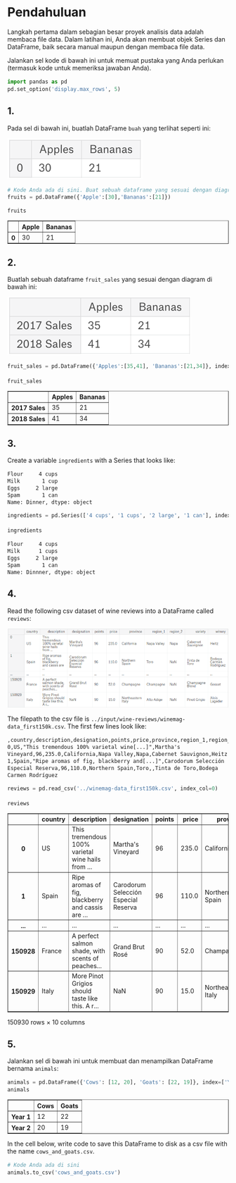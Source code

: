 # Pendahuluan
Langkah pertama dalam sebagian besar proyek analisis data adalah membaca file data. Dalam latihan ini, Anda akan membuat objek Series dan DataFrame, baik secara manual maupun dengan membaca file data.

Jalankan sel kode di bawah ini untuk memuat pustaka yang Anda perlukan (termasuk kode untuk memeriksa jawaban Anda).


```python
import pandas as pd
pd.set_option('display.max_rows', 5)
```

## 1.

Pada sel di bawah ini, buatlah DataFrame `buah` yang terlihat seperti ini:

![](Ax3pp2A.png)


```python
# Kode Anda ada di sini. Buat sebuah dataframe yang sesuai dengan diagram di atas dan tetapkan ke variabel buah.
fruits = pd.DataFrame({'Apple':[30],'Bananas':[21]})
```


```python
fruits
```




<div>
<table border="1" class="dataframe">
  <thead>
    <tr style="text-align: right;">
      <th></th>
      <th>Apple</th>
      <th>Bananas</th>
    </tr>
  </thead>
  <tbody>
    <tr>
      <th>0</th>
      <td>30</td>
      <td>21</td>
    </tr>
  </tbody>
</table>
</div>



## 2.

Buatlah sebuah dataframe `fruit_sales` yang sesuai dengan diagram di bawah ini:

![](CHPn7ZF.png)


```python
fruit_sales = pd.DataFrame({'Apples':[35,41], 'Bananas':[21,34]}, index=['2017 Sales', '2018 Sales'])

fruit_sales
```




<div>
<table border="1" class="dataframe">
  <thead>
    <tr style="text-align: right;">
      <th></th>
      <th>Apples</th>
      <th>Bananas</th>
    </tr>
  </thead>
  <tbody>
    <tr>
      <th>2017 Sales</th>
      <td>35</td>
      <td>21</td>
    </tr>
    <tr>
      <th>2018 Sales</th>
      <td>41</td>
      <td>34</td>
    </tr>
  </tbody>
</table>
</div>



## 3.

Create a variable `ingredients` with a Series that looks like:

```
Flour     4 cups
Milk       1 cup
Eggs     2 large
Spam       1 can
Name: Dinner, dtype: object
```


```python
ingredients = pd.Series(['4 cups', '1 cups', '2 large', '1 can'], index=['Flour', 'Milk', 'Eggs', 'Spam'], name='Dinnner')

ingredients
```




    Flour     4 cups
    Milk      1 cups
    Eggs     2 large
    Spam       1 can
    Name: Dinnner, dtype: object



## 4.

Read the following csv dataset of wine reviews into a DataFrame called `reviews`:

![](74RCZtU.png)

The filepath to the csv file is `../input/wine-reviews/winemag-data_first150k.csv`. The first few lines look like:

```
,country,description,designation,points,price,province,region_1,region_2,variety,winery
0,US,"This tremendous 100% varietal wine[...]",Martha's Vineyard,96,235.0,California,Napa Valley,Napa,Cabernet Sauvignon,Heitz
1,Spain,"Ripe aromas of fig, blackberry and[...]",Carodorum Selección Especial Reserva,96,110.0,Northern Spain,Toro,,Tinta de Toro,Bodega Carmen Rodríguez
```


```python
reviews = pd.read_csv('../winemag-data_first150k.csv', index_col=0)

reviews
```




<div>
<table border="1" class="dataframe">
  <thead>
    <tr style="text-align: right;">
      <th></th>
      <th>country</th>
      <th>description</th>
      <th>designation</th>
      <th>points</th>
      <th>price</th>
      <th>province</th>
      <th>region_1</th>
      <th>region_2</th>
      <th>variety</th>
      <th>winery</th>
    </tr>
  </thead>
  <tbody>
    <tr>
      <th>0</th>
      <td>US</td>
      <td>This tremendous 100% varietal wine hails from ...</td>
      <td>Martha's Vineyard</td>
      <td>96</td>
      <td>235.0</td>
      <td>California</td>
      <td>Napa Valley</td>
      <td>Napa</td>
      <td>Cabernet Sauvignon</td>
      <td>Heitz</td>
    </tr>
    <tr>
      <th>1</th>
      <td>Spain</td>
      <td>Ripe aromas of fig, blackberry and cassis are ...</td>
      <td>Carodorum Selección Especial Reserva</td>
      <td>96</td>
      <td>110.0</td>
      <td>Northern Spain</td>
      <td>Toro</td>
      <td>NaN</td>
      <td>Tinta de Toro</td>
      <td>Bodega Carmen Rodríguez</td>
    </tr>
    <tr>
      <th>...</th>
      <td>...</td>
      <td>...</td>
      <td>...</td>
      <td>...</td>
      <td>...</td>
      <td>...</td>
      <td>...</td>
      <td>...</td>
      <td>...</td>
      <td>...</td>
    </tr>
    <tr>
      <th>150928</th>
      <td>France</td>
      <td>A perfect salmon shade, with scents of peaches...</td>
      <td>Grand Brut Rosé</td>
      <td>90</td>
      <td>52.0</td>
      <td>Champagne</td>
      <td>Champagne</td>
      <td>NaN</td>
      <td>Champagne Blend</td>
      <td>Gosset</td>
    </tr>
    <tr>
      <th>150929</th>
      <td>Italy</td>
      <td>More Pinot Grigios should taste like this. A r...</td>
      <td>NaN</td>
      <td>90</td>
      <td>15.0</td>
      <td>Northeastern Italy</td>
      <td>Alto Adige</td>
      <td>NaN</td>
      <td>Pinot Grigio</td>
      <td>Alois Lageder</td>
    </tr>
  </tbody>
</table>
<p>150930 rows × 10 columns</p>
</div>



## 5.

Jalankan sel di bawah ini untuk membuat dan menampilkan DataFrame bernama `animals`:


```python
animals = pd.DataFrame({'Cows': [12, 20], 'Goats': [22, 19]}, index=['Year 1', 'Year 2'])
animals
```




<div>
<table border="1" class="dataframe">
  <thead>
    <tr style="text-align: right;">
      <th></th>
      <th>Cows</th>
      <th>Goats</th>
    </tr>
  </thead>
  <tbody>
    <tr>
      <th>Year 1</th>
      <td>12</td>
      <td>22</td>
    </tr>
    <tr>
      <th>Year 2</th>
      <td>20</td>
      <td>19</td>
    </tr>
  </tbody>
</table>
</div>



In the cell below, write code to save this DataFrame to disk as a csv file with the name `cows_and_goats.csv`.


```python
# Kode Anda ada di sini
animals.to_csv('cows_and_goats.csv')
```


```python

```
